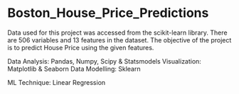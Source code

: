 # Boston_House_Price_Predictions

Data used for this project was accessed from the scikit-learn library.
There are 506 variables and 13 features in the dataset.
The objective of the project is to predict House Price using the given features.

Data Analysis: Pandas, Numpy, Scipy & Statsmodels 
Visualization: Matplotlib & Seaborn
Data Modelling: Sklearn

ML Technique: Linear Regression
